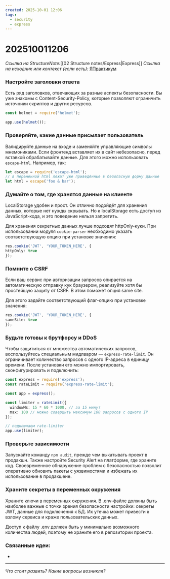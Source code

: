 ```yaml
---
created: 2025-10-01 12:06
tags:
  - security
  - express
---
```

# 202510011206
*Ссылка на StructureNote:*[[02 Structure notes/Express|Express]]
*Ссылка на исходник или контекст (если есть):* [ЯПрактикум](https://practicum.yandex.ru/learn/backend-nodejs/courses/16b47298-e20d-4fde-9619-1ab305039a00/sprints/564238/topics/511a777e-323b-4964-9150-d06eaeb48080/lessons/f2ee2f68-b5ab-4c25-b838-cb0496fb17a8/)

### Настройте заголовки ответа
Есть ряд заголовков, отвечающих за разные аспекты безопасности. Вы уже знакомы с Content-Security-Policy, которые позволяют ограничить источники скриптов и других ресурсов.

```ts
const helmet = require('helmet');

app.use(helmet());
```
### Проверяйте, какие данные присылает пользователь
Валидируйте данные на входе и заменяйте управляющие символы мнемониками. Если фронтенд вставляет их в сайт небезопасно, перед вставкой обрабатывайте данные. Для этого можно использовать `escape-html`. Например, так:
```ts
let escape = require('escape-html');
// в переменной html лежат уже приведённые в безопасную форму данные
let html = escape('foo & bar'); 
```
### Думайте о том, где хранятся данные на клиенте
LocalStorage удобен и прост. Он отлично подойдёт для хранения данных, которые нет нужды скрывать. Но к localStorage есть доступ из JavaScript-кода, и это поведение нельзя запретить.

Для хранения секретных данных лучше подходят httpOnly-куки. При использовании модуля `cookie-parser` необходимо указать соответствующую опцию при установке значения:
```ts
res.cookie('JWT', 'YOUR_TOKEN_HERE', {
httpOnly: true
});
```
### Помните о CSRF

Если ваш сервис при авторизации запросов опирается на автоматическую отправку кук браузером, реализуйте хотя бы простейшую защиту от CSRF. В этом поможет опция same site.

Для этого задайте соответствующий флаг-опцию при установке значения:
```ts
res.cookie('JWT', 'YOUR_TOKEN_HERE', {
sameSite: true
});
```
### Будьте готовы к брутфорсу и DDоS
Чтобы защититься от множества автоматических запросов, воспользуйтесь специальным мидлваром — `express-rate-limit`. Он ограничивает количество запросов с одного IP-адреса в единицу времени. После установки его можно импортировать, сконфигурировать и подключить:
```ts
const express = require('express');
const rateLimit = require('express-rate-limit');

const app = express();

const limiter = rateLimit({
  windowMs: 15 * 60 * 1000, // за 15 минут
  max: 100 // можно совершить максимум 100 запросов с одного IP
});

// подключаем rate-limiter
app.use(limiter);
```
### Проверьте зависимости
Запускайте команду `npm audit`, прежде чем выкатывать проект в продакшн. Также настройте Security Alert на платформе, где храните код. Своевременное обнаружение проблем с безопасностью позволит оперативно обновить пакеты с уязвимостями и избежать их использование в продакшене.
### Храните секреты в переменных окружения
Храните ключи в переменных окружения. В .env-файле должны быть наиболее важные с точки зрения безопасности настройки: секреты JWT, данные для подключения к БД. Их утечка может привести к взлому сервиса и краже пользовательских данных.

Доступ к файлу .env должен быть у минимально возможного количества людей, поэтому не храните его в репозитории проекта.

### Связанные идеи:
* 
---

*Что стоит развить? Какие вопросы возникли?*